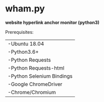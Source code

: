 # wham.py
<b>website hyperlink anchor monitor (python3)</b>
<p>
</p>
<p>Prerequisites:
	<table class="w3-table">
		<tr><td>-Ubuntu 18.04</td></tr>
		<tr><td>-Python3.6+</td></tr>
		<tr><td>-Python Requests</td></tr>
		<tr><td>-Python Requests-html</td></tr>
		<tr><td>-Python Selenium Bindings</td></tr>
		<tr><td>-Google ChromeDriver</td></tr>
		<tr><td>-Chrome/Chromium</td></tr>
	</table>
</p>
